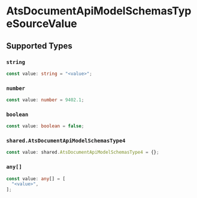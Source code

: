 # AtsDocumentApiModelSchemasTypeSourceValue


## Supported Types

### `string`

```typescript
const value: string = "<value>";
```

### `number`

```typescript
const value: number = 9402.1;
```

### `boolean`

```typescript
const value: boolean = false;
```

### `shared.AtsDocumentApiModelSchemasType4`

```typescript
const value: shared.AtsDocumentApiModelSchemasType4 = {};
```

### `any[]`

```typescript
const value: any[] = [
  "<value>",
];
```

